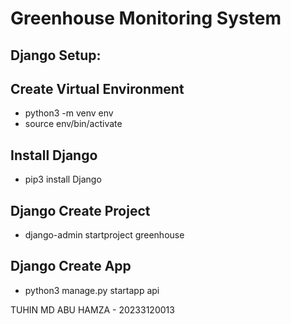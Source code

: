 # Greenhouse Monitoring System

Django Setup:
---
## Create Virtual Environment
- python3 -m venv env
- source env/bin/activate

## Install Django
- pip3 install Django

## Django Create Project
- django-admin startproject greenhouse

## Django Create App
- python3 manage.py startapp api



TUHIN MD ABU HAMZA - 20233120013